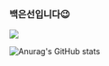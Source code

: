### 백은선입니다😉

<!--
**baekeunsun/baekeunsun** is a ✨ _special_ ✨ repository because its `README.md` (this file) appears on your GitHub profile.

Here are some ideas to get you started:

- 🔭 I’m currently working on ...
- 🌱 I’m currently learning ...
- 👯 I’m looking to collaborate on ...
- 🤔 I’m looking for help with ...
- 💬 Ask me about ...
- 📫 How to reach me: ...
- 😄 Pronouns: ...
- ⚡ Fun fact: ...
-->

<a href="https://www.instagram.com/sun_eeeee/" target="_blank"><img src="https://img.shields.io/badge/#E4405F?style=for-the-badge&logo=#E4405F&logoColor=#E4405F"/></a>

![Anurag's GitHub stats](https://github-readme-stats.vercel.app/api?username=baekeunsun&show_icons=true&theme=radical)
